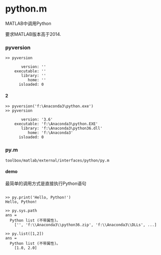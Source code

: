 # python.m

MATLAB中调用Python

要求MATLAB版本高于2014.

### pyversion
```
>> pyversion

       version: ''
    executable: ''
       library: ''
          home: ''
      isloaded: 0
```

#### 2
```
>> pyversion('f:\Anaconda3\python.exe')
>> pyversion

       version: '3.6'
    executable: 'f:\Anaconda3\python.EXE'
       library: 'f:\Anaconda3\python36.dll'
          home: 'f:\Anaconda3'
      isloaded: 0
```
### py.m
`toolbox/matlab/external/interfaces/python/py.m`
#### demo

最简单的调用方式是直接执行Python语句

```

>> py.print('Hello, Python!')
Hello, Python!

>> py.sys.path
ans = 
  Python list (不带属性)。
    ['', 'f:\\Anaconda3\\python36.zip', 'f:\\Anaconda3\\DLLs', ...]

>> py.list([1,2])
ans = 
  Python list (不带属性)。
    [1.0, 2.0]
```    